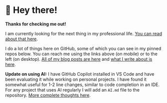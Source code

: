 # 👋 Hey there!

**Thanks for checking me out!**

I am currently looking for the next thing in my professional life. [You can read about that here](https://www.joshcanhelp.com/hire-me/). 

I do a lot of things here on GitHub, some of which you can see in my pinned repos below. You can reach me using the links above (on mobile) or to the left (on desktop). [All of my blog posts are here](https://www.joshcanhelp.com/posts/) and [what I write about is here](https://www.joshcanhelp.com/tags/).

**Update on using AI:** I have GitHub Copilot installed in VS Code and have been evaluating it while working on personal projects. I have found it somewhat useful for 1-2 line changes, similar to code completion in an IDE. For any project that uses AI regularly I will add an `AI.md` file to the repository. [More complete thoughts here](https://www.joshcanhelp.com/ai/).
